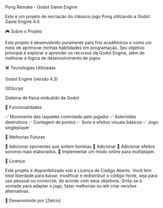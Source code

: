 Pong Remake - Godot Game Engine

Este é um projeto de recriação do clássico jogo Pong utilizando a Godot Game Engine 4.0.

🎮 Sobre o Projeto

Este projeto é desenvolvido puramente para fins acadêmicos e como um meio de aprimorar minhas habilidades em programação. Seu objetivo principal é explorar e aprender os recursos da Godot Engine, além de melhorar a lógica de desenvolvimento de jogos.

🛠 Tecnologias Utilizadas

Godot Engine (versão 4.3)

GDScript

Sistema de física embutido da Godot

📌 Funcionalidades

✅ Movimento das raquetes controlado pelo jogador
✅ Asteróides destrutivos
✅ Contagem de pontos
✅ Sons e efeitos visuais básicos
✅ Jogo singleplayer

🎨 Melhorias Futuras

🔧 Adicionar oponentes que soltem bombas
🔧 Adicionar
🔧 Adicionar efeitos sonoros mais elaborados.
🔧 Implementar um modo online para multiplayer.

📜 Licença

Este projeto é disponibilizado sob a Licença de Código Aberto. Você tem total liberdade para baixar, modificar e redistribuir o código-fonte, seja para uso pessoal ou comercial, de acordo com seus objetivos.
Sinta-se à vontade para adaptar o jogo, fazer melhorias ou até criar versões alternativas.

👾 Desenvolvido por [Zelcio]
